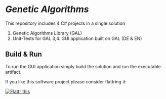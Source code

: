 # _Genetic Algorithms_
This repository includes 4 C# projects in a single solution

1. Genetic Algorithms Library (GAL)
2. Unit-Tests for GAL
3,4. GUI application built on GAL (DE & EN)

## Build & Run
To run the GUI application simply build the solution and run the executable artifact.



If you like this software project please consider flattring it:

[![Flattr this](http://api.flattr.com/button/button-compact-static-100x17.png)](https://flattr.com/thing/42363/Lunar-Lander-Genetic-Algorithms-in-C)
